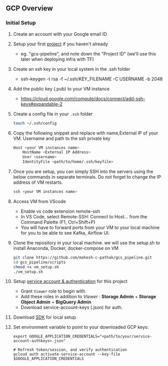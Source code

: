 ## GCP Overview

### Initial Setup

1. Create an account with your Google email ID 
2. Setup your first [project](https://console.cloud.google.com/) if you haven't already
    * eg. "gcs-pipeline", and note down the "Project ID" (we'll use this later when deploying infra with TF)
3. Create an ssh key in your local system in the .ssh folder
   * ssh-keygen -t rsa -f ~/.ssh/KEY_FILENAME -C USERNAME -b 2048
5. Add the public key (.pub) to your VM instance
   * https://cloud.google.com/compute/docs/connect/add-ssh-keys#expandable-2
6. Create a config file in your `.ssh` folder

     ```bash
     touch ~/.ssh/config
     ```
7. Copy the following snippet and replace with name,External IP of your VM. Username and path to the ssh private key

    ```bash
    Host <your VM instances name>
        HostName <External IP Address>
        User <username>
        IdentityFile <path/to/home/.ssh/keyfile>
    ```
8. Once you are setup, you can simply SSH into the servers using the below commands in separate terminals. Do not forget to change the IP address of VM restarts.

    ```bash
    ssh <your VM instances name>
    ```
9. Access VM from VScode
    * Enable vs code extension remote-ssh 
    * In VS Code, select Remote-SSH: Connect to Host... from the Command Palette (F1, Ctrl+Shift+P)
    * You will have to forward ports from your VM to your local machine for you to be able to see Kafka, Airflow UI.
10. Clone the repository in your local machine. we will use the setup.sh to install Anaconda, Docker, docker-compose on VM
    ```bash
    git clone https://github.com/mahesh-c-pathak/gcs_pipeline.git
    cd gcs_pipeline/scripts
    chmod +x vm_setup.sh
    ./vm_setup.sh
    ```

3. Setup [service account & authentication](https://cloud.google.com/docs/authentication/getting-started) for this project
    * Grant `Viewer` role to begin with.
    * Add these roles in addition to *Viewer* : **Storage Admin** + **Storage Object Admin** + **BigQuery Admin**
    * Download service-account-keys (.json) for auth.
4. Download [SDK](https://cloud.google.com/sdk/docs/quickstart) for local setup
5. Set environment variable to point to your downloaded GCP keys:
   ```shell
   export GOOGLE_APPLICATION_CREDENTIALS="<path/to/your/service-account-authkeys>.json"
   
   # Refresh token/session, and verify authentication
   gcloud auth activate-service-account --key-file $GOOGLE_APPLICATION_CREDENTIALS
   ```
   

 
